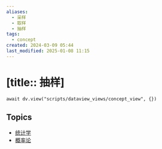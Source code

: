 ```yaml
---
aliases:
  - 采样
  - 取样
  - 抽样
tags:
  - concept
created: 2024-03-09 05:44
last_modified: 2025-01-08 11:15
---
```


# [title:: 抽样]

```dataviewjs
await dv.view("scripts/dataview_views/concept_view", {})
```

## Topics

- [统计学](_statistics_.md)
- [概率论](_probability_theory_.md)
